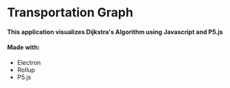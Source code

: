 # Transportation Graph  
#### This application visualizes Dijkstra's Algorithm using Javascript and P5.js
#### Made with:
* Electron
* Rollup
* P5.js